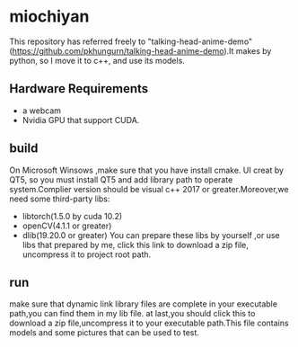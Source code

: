 # miochiyan
This repository has referred freely to "talking-head-anime-demo"(https://github.com/pkhungurn/talking-head-anime-demo).It makes by python, so I move it to c++, and use its models.
## Hardware Requirements
* a webcam 
* Nvidia GPU that support CUDA.
## build
On Microsoft Winsows ,make sure that you have install cmake. UI creat by QT5, so you must install QT5 and add library path to operate system.Complier version should be visual c++ 2017 or greater.Moreover,we need some third-party libs:
* libtorch(1.5.0 by cuda 10.2)
* openCV(4.1.1 or greater)
* dlib(19.20.0 or greater)
You can prepare these libs by yourself ,or use libs that prepared by me, click this link to download a zip file, uncompress it to project root path. 
## run
make sure that dynamic link library files are complete in your executable path,you can find them in my lib file. at last,you should click this to download a zip file,uncompress it to your executable path.This file contains models and some pictures that can be used to test.
